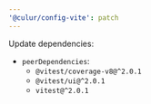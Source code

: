 ```yaml
---
'@culur/config-vite': patch
---
```


Update dependencies:

- `peerDependencies`:
  - `@vitest/coverage-v8@^2.0.1`
  - `@vitest/ui@^2.0.1`
  - `vitest@^2.0.1`
